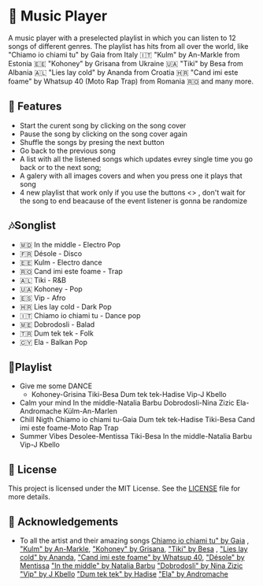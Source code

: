 # 🎼 Music Player

A music player with a preselected playlist in which you can listen to 12 songs of different genres. The playlist has hits from all over the world, like 
"Chiamo io chiami tu" by Gaia from Italy 🇮🇹 "Kulm" by An-Markle from Estonia 🇪🇪
"Kohoney" by Grisana from Ukraine  🇺🇦
"Tiki" by Besa from Albania 🇦🇱
"Lies lay cold" by Ananda from Croatia 🇭🇷
"Cand imi este foame" by Whatsup 40 (Moto Rap Trap) from Romania 🇷🇴 and many more.

## 🎸 Features

- Start the curent song by clicking on the song cover
- Pause the song by clicking on the song cover again
- Shuffle the songs by presing the next button
- Go back to the previous song
- A list with all the listened songs which updates evrey single time you go back or to the next song;
- A galery with all images covers and when you press one it plays that song
- 4 new playlist that work only if you use the buttons <> , don't wait for the song to end beacause of the event listener is gonna be randomize
  
## 🎶Songlist

- 🇲🇩 In the middle - Electro Pop
- 🇫🇷 Désole - Disco
- 🇪🇪 Kulm - Electro dance
- 🇷🇴 Cand imi este foame - Trap
- 🇦🇱 Tiki - R&B
- 🇺🇦 Kohoney - Pop
- 🇪🇸 Vip - Afro
- 🇭🇷 Lies lay cold - Dark Pop
- 🇮🇹 Chiamo io chiami tu - Dance pop
- 🇲🇪 Dobrodosli - Balad
- 🇹🇷 Dum tek tek - Folk
- 🇨🇾 Ela - Balkan Pop

## 🛝Playlist

- Give me some DANCE
  - Kohoney-Grisina
  Tiki-Besa
  Dum tek tek-Hadise
  Vip-J Kbello
- Calm your mind
  In the middle-Natalia Barbu
  Dobrodosli-Nina Zizic
  Ela-Andromache
  Külm-An-Marlen
- Chill Nigth
  Chiamo io chiami tu-Gaia
  Dum tek tek-Hadise
  Tiki-Besa
  Cand imi este foame-Moto Rap Trap
- Summer Vibes
  Desolee-Mentissa
  Tiki-Besa
  In the middle-Natalia Barbu
  Vip-J Kbello

## 📄 License

This project is licensed under the MIT License. See the [LICENSE](LICENSE) file for more details.

## 👏 Acknowledgements

- To all the artist and their amazing songs [Chiamo io chiami tu" by Gaia](https://www.youtube.com/watch?v=epW5OfKpQOo) , ["Kulm" by An-Markle](https://www.youtube.com/watch?v=t6T00K2Ax_M), ["Kohoney" by Grisana](https://www.youtube.com/watch?v=84ndonzVnsA), ["Tiki" by Besa](https://www.youtube.com/watch?v=_Tx1hrf-81c) , ["Lies lay cold" by Ananda](https://www.youtube.com/watch?v=2uGdkVChJhQ), ["Cand imi este foame" by Whatsup 40](https://www.youtube.com/watch?v=U8WAPtP__qQ),  ["Désole" by  Mentissa](https://www.youtube.com/watch?)  ["In the middle" by Natalia Barbu](https://www.youtube.com/watch?v=U8WAPtP__qQ)  ["Dobrodosli" by Nina Zizic](https://www.youtube.com/watch?v=U8WAPtP__qQ) ["Vip" by J Kbello](https://www.youtube.com/watch?v=U8WAPtP__qQ) ["Dum tek tek" by Hadise](https://www.youtube.com/watch?v=U8WAPtP__qQ)  ["Ela" by Andromache](https://www.youtube.com/watch?v=U8WAPtP__qQ)
